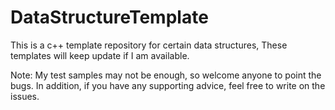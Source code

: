 # DataStructureTemplate
This is a c++ template repository for certain data structures, These templates will keep update if I am available.

Note: My test samples may not be enough, so welcome anyone to point the bugs. In addition, if you have any supporting advice, feel free to write on the issues.
